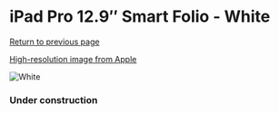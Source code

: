 # iPad Pro 12.9″ Smart Folio - White

[Return to previous page](/ipad_pro4)

[High-resolution image from Apple](https://store.storeimages.cdn-apple.com/8756/as-images.apple.com/is/MJMH3?wid=4500&hei=4500&fmt=png)

<div style="width: 384px"><img src="/everyphone/MJMH3.png" alt="White"></div>

### Under construction
